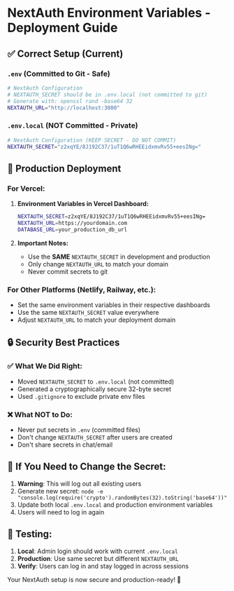 # NextAuth Environment Variables - Deployment Guide

## ✅ Correct Setup (Current)

### `.env` (Committed to Git - Safe)

```bash
# NextAuth Configuration
# NEXTAUTH_SECRET should be in .env.local (not committed to git)
# Generate with: openssl rand -base64 32
NEXTAUTH_URL="http://localhost:3000"
```

### `.env.local` (NOT Committed - Private)

```bash
# NextAuth Configuration (KEEP SECRET - DO NOT COMMIT)
NEXTAUTH_SECRET="z2xqYE/8J192C37/1uT1Q6wRHEEidxmvRv55+eesINg="
```

## 🚀 Production Deployment

### For Vercel:

1. **Environment Variables in Vercel Dashboard:**

   ```bash
   NEXTAUTH_SECRET=z2xqYE/8J192C37/1uT1Q6wRHEEidxmvRv55+eesINg=
   NEXTAUTH_URL=https://yourdomain.com
   DATABASE_URL=your_production_db_url
   ```

2. **Important Notes:**
   - Use the **SAME** `NEXTAUTH_SECRET` in development and production
   - Only change `NEXTAUTH_URL` to match your domain
   - Never commit secrets to git

### For Other Platforms (Netlify, Railway, etc.):

- Set the same environment variables in their respective dashboards
- Use the same `NEXTAUTH_SECRET` value everywhere
- Adjust `NEXTAUTH_URL` to match your deployment domain

## 🔒 Security Best Practices

### ✅ What We Did Right:

- Moved `NEXTAUTH_SECRET` to `.env.local` (not committed)
- Generated a cryptographically secure 32-byte secret
- Used `.gitignore` to exclude private env files

### ❌ What NOT to Do:

- Never put secrets in `.env` (committed files)
- Don't change `NEXTAUTH_SECRET` after users are created
- Don't share secrets in chat/email

## 🔄 If You Need to Change the Secret:

1. **Warning**: This will log out all existing users
2. Generate new secret: `node -e "console.log(require('crypto').randomBytes(32).toString('base64'))"`
3. Update both local `.env.local` and production environment variables
4. Users will need to log in again

## 🧪 Testing:

1. **Local**: Admin login should work with current `.env.local`
2. **Production**: Use same secret but different `NEXTAUTH_URL`
3. **Verify**: Users can log in and stay logged in across sessions

Your NextAuth setup is now secure and production-ready! 🎉
